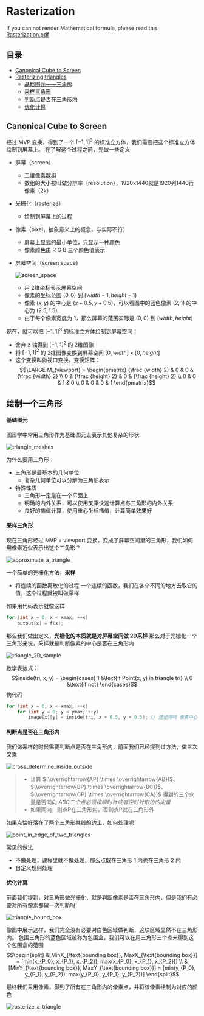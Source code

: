 # Rasterization
If you can not render Mathematical formula, please read this [Rasterization.pdf](./Rasterization.pdf)

## 目录
+ [Canonical Cube to Screen](#canonical-cube-to-screen)
+ [Rasterizing triangles](#绘制一个三角形)
    + [基础图元——三角形](#基础图元)
    + [采样三角形](#采样三角形)
    + [判断点是否在三角形内](#判断点是否在三角形内)
    + [优化计算](#优化计算)

## Canonical Cube to Screen
经过 MVP 变换，得到了一个 ${[-1, 1]}^3$ 的标准立方体，我们需要把这个标准立方体绘制到屏幕上。
在了解这个过程之前，先做一些定义
+ 屏幕（screen）
    + 二维像素数组
    + 数组的大小被叫做分辨率（resolution），1920x1440就是1920列1440行像素（2k）
+ 光栅化（rasterize）
    + 绘制到屏幕上的过程
+ 像素（pixel，抽象意义上的概念，与实际不符）
    + 屏幕上显式的最小单位，只显示一种颜色
    + 像素颜色由 R G B 三个颜色值表示
+ 屏幕空间（screen space）

    ![screen_space](./images/screen_space.png)

    + 用 2维坐标表示屏幕空间
    + 像素的坐标范围 $(0, 0)$ 到 $(width - 1, height - 1)$
    + 像素 $(x, y)$ 的中心是 $(x + 0.5, y + 0.5)$，可以看图中的蓝色像素 $(2, 1)$ 的中心为 $(2.5, 1.5)$
    + 由于每个像素宽度为 1，那么屏幕的范围实际是 $(0, 0)$ 到 $(width, height)$

现在，就可以把 ${[-1, 1]}^3$ 的标准立方体绘制到屏幕空间：
+ 舍弃 $z$ 轴得到 ${[-1, 1]}^2$ 的 2维图像
+ 将 ${[-1, 1]}^2$ 的 2维图像变换到屏幕空间 $[0, width] \times [0, height]$
+ 这个变换叫做视口变换，变换矩阵：
$$\LARGE M_{viewport} = \begin{pmatrix}
{\frac {width} 2} & 0 & 0 & {\frac {width} 2} \\
0 & {\frac {height} 2} & 0 & {\frac {height} 2} \\
0 & 0 & 1 & 0 \\
0 & 0 & 0 & 1
\end{pmatrix}$$

## 绘制一个三角形
#### 基础图元
图形学中常用三角形作为基础图元去表示其他复杂的形状

![triangle_meshes](./images/triangle_meshes.png)

为什么要用三角形：
+ 三角形是最基本的几何单位
    + 复杂几何单位可以分解为三角形表示
+ 特殊性质
    + 三角形一定是在一个平面上
    + 明确的内外关系，可以使用叉乘快速计算点与三角形的内外关系
    + 良好的插值计算，使用重心坐标插值，计算简单效果好

#### 采样三角形
现在三角形经过 MVP + viewport 变换，变成了屏幕空间里的三角形，我们如何用像素近似表示出这个三角形？

![approximate_a_triangle](./images/approximate_a_triangle.png)

一个简单的光栅化方法，**采样**
+ 将连续的函数离散化的过程
    一个连续的函数，我们在各个不同的地方去取它的值，这个过程就被叫做采样

如果用代码表示就像这样
```c++
for (int x = 0; x < xmax; ++x)
    output[x] = f(x);
```

那么我们做出定义，**光栅化的本质就是对屏幕空间做 2D采样**
那么对于光栅化一个三角形来说，采样就是判断像素的中心是否在三角形内

![triangle_2D_sample](./images/triangle_2D_sample.png)

数学表达式：
$$inside(tri, x, y) =
\begin{cases}
   1 &\text{if Point(x, y) in triangle tri} \\
   0 &\text{if not}
\end{cases}$$
伪代码
```c++
for (int x = 0; x < xmax; ++x)
    for (int y = 0; y < ymax; ++y)
        image[x][y] = inside(tri, x + 0.5, y + 0.5); // 还记得吗 像素中心点要偏移0.5个单位
```

#### 判断点是否在三角形内
我们做采样的时候需要判断点是否在三角形内，前面我们已经提到过方法，做三次叉乘

![cross_determine_inside_outside](./images/cross_determine_inside_outside.jpg)

>+ 计算 $(\overrightarrow{AP} \times \overrightarrow{AB})$、$(\overrightarrow{BP} \times \overrightarrow{BC})$、$(\overrightarrow{CP} \times \overrightarrow{CA})$ 得到的三个向量是否同向
*ABC三个点必须按顺时针或者逆时针取边的向量*
>+ 如果同向，则点P在三角形内，否则点P就在三角形外

如果点恰好落在了两个三角形共线的边上，如何处理呢

![point_in_edge_of_two_triangles](./images/point_in_edge_of_two_triangles.png)

常见的做法
+ 不做处理，课程里就不做处理，那么点既在三角形 1 内也在三角形 2 内
+ 自定义规则处理

#### 优化计算
前面我们提到，对三角形做光栅化，就是判断像素是否在三角形内，但是我们有必要对所有像素都做一次判断吗

![triangle_bound_box](./images/triangle_bound_box.png)

像图中展示这样，我们完全没有必要对白色区域做判断，这块区域显然不在三角形内。
包围三角形的蓝色区域被称为包围盒，我们可以在用三角形三个点来得到这个包围盒的范围
$$\begin{split} 
&[MinX_{\text{bounding box}}, MaxX_{\text{bounding box}}] = [min(x_{P_0}, x_{P_1}, x_{P_2}), max(x_{P_0}, x_{P_1}, x_{P_2})] \\
&[MinY_{\text{bounding box}}, MaxY_{\text{bounding box}}] = [min(y_{P_0}, y_{P_1}, y_{P_2}), max(y_{P_0}, y_{P_1}, y_{P_2})]
\end{split}$$

最终我们采用像素，得到了所有在三角形内的像素点，并将该像素绘制为对应的颜色

![rasterize_a_triangle](./images/rasterize_a_triangle.png)
